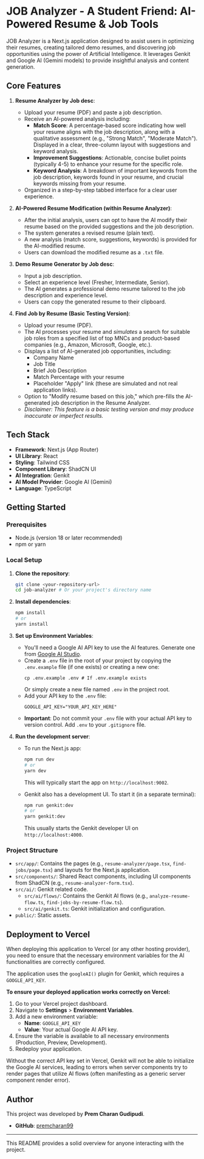 
# JOB Analyzer - A Student Friend: AI-Powered Resume & Job Tools

JOB Analyzer is a Next.js application designed to assist users in optimizing their resumes, creating tailored demo resumes, and discovering job opportunities using the power of Artificial Intelligence. It leverages Genkit and Google AI (Gemini models) to provide insightful analysis and content generation.

## Core Features

1.  **Resume Analyzer by Job desc**:
    *   Upload your resume (PDF) and paste a job description.
    *   Receive an AI-powered analysis including:
        *   **Match Score**: A percentage-based score indicating how well your resume aligns with the job description, along with a qualitative assessment (e.g., "Strong Match", "Moderate Match"). Displayed in a clear, three-column layout with suggestions and keyword analysis.
        *   **Improvement Suggestions**: Actionable, concise bullet points (typically 4-5) to enhance your resume for the specific role.
        *   **Keyword Analysis**: A breakdown of important keywords from the job description, keywords found in your resume, and crucial keywords missing from your resume.
    *   Organized in a step-by-step tabbed interface for a clear user experience.

2.  **AI-Powered Resume Modification (within Resume Analyzer)**:
    *   After the initial analysis, users can opt to have the AI modify their resume based on the provided suggestions and the job description.
    *   The system generates a revised resume (plain text).
    *   A new analysis (match score, suggestions, keywords) is provided for the AI-modified resume.
    *   Users can download the modified resume as a `.txt` file.

3.  **Demo Resume Generator by Job desc**:
    *   Input a job description.
    *   Select an experience level (Fresher, Intermediate, Senior).
    *   The AI generates a professional demo resume tailored to the job description and experience level.
    *   Users can copy the generated resume to their clipboard.

4.  **Find Job by Resume (Basic Testing Version)**:
    *   Upload your resume (PDF).
    *   The AI processes your resume and *simulates* a search for suitable job roles from a specified list of top MNCs and product-based companies (e.g., Amazon, Microsoft, Google, etc.).
    *   Displays a list of AI-generated job opportunities, including:
        *   Company Name
        *   Job Title
        *   Brief Job Description
        *   Match Percentage with your resume
        *   Placeholder "Apply" link (these are simulated and not real application links).
    *   Option to "Modify resume based on this job," which pre-fills the AI-generated job description in the Resume Analyzer.
    *   *Disclaimer: This feature is a basic testing version and may produce inaccurate or imperfect results.*

## Tech Stack

*   **Framework**: Next.js (App Router)
*   **UI Library**: React
*   **Styling**: Tailwind CSS
*   **Component Library**: ShadCN UI
*   **AI Integration**: Genkit
*   **AI Model Provider**: Google AI (Gemini)
*   **Language**: TypeScript

## Getting Started

### Prerequisites

*   Node.js (version 18 or later recommended)
*   npm or yarn

### Local Setup

1.  **Clone the repository**:
    ```bash
    git clone <your-repository-url>
    cd job-analyzer # Or your project's directory name
    ```

2.  **Install dependencies**:
    ```bash
    npm install
    # or
    yarn install
    ```

3.  **Set up Environment Variables**:
    *   You'll need a Google AI API key to use the AI features. Generate one from [Google AI Studio](https://aistudio.google.com/).
    *   Create a `.env` file in the root of your project by copying the `.env.example` file (if one exists) or creating a new one:
        ```
        cp .env.example .env # If .env.example exists
        ```
        Or simply create a new file named `.env` in the project root.
    *   Add your API key to the `.env` file:
        ```env
        GOOGLE_API_KEY="YOUR_API_KEY_HERE"
        ```
    *   **Important**: Do not commit your `.env` file with your actual API key to version control. Add `.env` to your `.gitignore` file.

4.  **Run the development server**:
    *   To run the Next.js app:
        ```bash
        npm run dev
        # or
        yarn dev
        ```
        This will typically start the app on `http://localhost:9002`.

    *   Genkit also has a development UI. To start it (in a separate terminal):
        ```bash
        npm run genkit:dev
        # or
        yarn genkit:dev
        ```
        This usually starts the Genkit developer UI on `http://localhost:4000`.

### Project Structure

*   `src/app/`: Contains the pages (e.g., `resume-analyzer/page.tsx`, `find-jobs/page.tsx`) and layouts for the Next.js application.
*   `src/components/`: Shared React components, including UI components from ShadCN (e.g., `resume-analyzer-form.tsx`).
*   `src/ai/`: Genkit related code.
    *   `src/ai/flows/`: Contains the Genkit AI flows (e.g., `analyze-resume-flow.ts`, `find-jobs-by-resume-flow.ts`).
    *   `src/ai/genkit.ts`: Genkit initialization and configuration.
*   `public/`: Static assets.

## Deployment to Vercel

When deploying this application to Vercel (or any other hosting provider), you need to ensure that the necessary environment variables for the AI functionalities are correctly configured.

The application uses the `googleAI()` plugin for Genkit, which requires a `GOOGLE_API_KEY`.

**To ensure your deployed application works correctly on Vercel:**

1.  Go to your Vercel project dashboard.
2.  Navigate to **Settings** > **Environment Variables**.
3.  Add a new environment variable:
    *   **Name**: `GOOGLE_API_KEY`
    *   **Value**: Your actual Google AI API key.
4.  Ensure the variable is available to all necessary environments (Production, Preview, Development).
5.  Redeploy your application.

Without the correct API key set in Vercel, Genkit will not be able to initialize the Google AI services, leading to errors when server components try to render pages that utilize AI flows (often manifesting as a generic server component render error).

## Author

This project was developed by **Prem Charan Gudipudi**.

*   **GitHub**: [premcharan99](https://github.com/premcharan99)

---

This README provides a solid overview for anyone interacting with the project.
